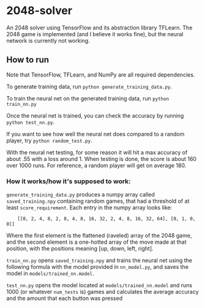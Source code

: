 # 2048-solver
An 2048 solver using TensorFlow and its abstraction library TFLearn. The 2048 game is implemented (and I believe it works fine), but the neural network is currently not working.

## How to run

Note that TensorFlow, TFLearn, and NumPy are all required dependencies.

To generate training data, run `python generate_training_data.py`.

To train the neural net on the generated training data, run `python train_nn.py`

Once the neural net is trained, you can check the accuracy by running `python test_nn.py`. 

If you want to see how well the neural net does compared to a random player, try `python random_test.py`.

With the neural net testing, for some reason it will hit a max accuracy of about .55 with a loss around 1. When testing is done, the score is about 160 over 1000 runs. For reference, a random player will get on average 180.

### How it works/how it's supposed to work:

`generate_training_data.py` produces a numpy array called `saved_training.npy` containing random games, that had a threshold of at least `score_requirement`. Each entry in the numpy array looks like:
```
    [[0, 2, 4, 8, 2, 8, 4, 8, 16, 32, 2, 4, 8, 16, 32, 64], [0, 1, 0, 0]]
```

Where the first element is the flattened (raveled) array of the 2048 game, and the second element is a one-hotted array of the move made at that position, with the positions meaning [up, down, left, right].

`train_nn.py` opens `saved_training.npy` and trains the neural net using the following formula with the model provided in `nn_model.py`, and saves the model in `models/trained_nn.model`.

`test_nn.py` opens the model located at `models/trained_nn.model` and runs 1000 (or whatever `num_tests` is) games and calculates the average accuracy and the amount that each button was pressed
